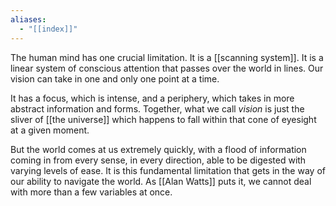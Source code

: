 ```yaml
---
aliases:
  - "[[index]]"
---
```

The human mind has one crucial limitation. It is a [[scanning system]]. It is a linear system of conscious attention that passes over the world in lines. Our vision can take in one and only one point at a time. 

It has a focus, which is intense, and a periphery, which takes in more abstract information and forms. Together, what we call *vision* is just the sliver of [[the universe]] which happens to fall within that cone of eyesight at a given moment. 

But the world comes at us extremely quickly, with a flood of information coming in from every sense, in every direction, able to be digested with varying levels of ease. It is this fundamental limitation that gets in the way of our ability to navigate the world. As [[Alan Watts]] puts it, we cannot deal with more than a few variables at once. 